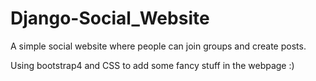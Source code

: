 # Django-Social_Website

A simple social website where people can join groups and create posts.

Using bootstrap4 and CSS to add some fancy stuff in the webpage :) 
